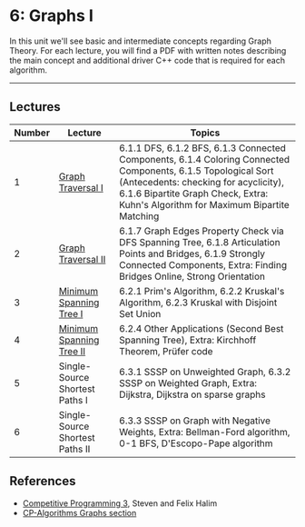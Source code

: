 # 6: Graphs I

In this unit we'll see basic and intermediate concepts regarding Graph Theory. For each lecture, you will find a PDF with written notes describing the main concept and additional driver C++ code that is required for each algorithm.

---

## Lectures

| Number | Lecture | Topics |
| ------ | ------- | ------ |
| 1  | [Graph Traversal I](https://github.com/CPCFI-org/lectures/tree/main/6-Graphs-I/Lecture-1-Graph-Traversal-I)  | 6.1.1 DFS, 6.1.2 BFS, 6.1.3 Connected Components, 6.1.4 Coloring Connected Components, 6.1.5 Topological Sort (Antecedents: checking for acyclicity), 6.1.6 Bipartite Graph Check, Extra: Kuhn's Algorithm for Maximum Bipartite Matching |
| 2  | [Graph Traversal II](https://github.com/CPCFI-org/lectures/tree/main/6-Graphs-I/Lecture-2-Graph-Traversal-II) | 6.1.7 Graph Edges Property Check via DFS Spanning Tree, 6.1.8 Articulation Points and Bridges, 6.1.9 Strongly Connected Components, Extra: Finding Bridges Online, Strong Orientation |
| 3  | [Minimum Spanning Tree I](https://github.com/CPCFI-org/lectures/tree/main/6-Graphs-I/Lecture-3-Minimum-Spanning-Tree-I) | 6.2.1 Prim's Algorithm, 6.2.2 Kruskal's Algorithm, 6.2.3 Kruskal with Disjoint Set Union |
| 4  | [Minimum Spanning Tree II](https://github.com/CPCFI-org/lectures/tree/main/6-Graphs-I/Lecture-4-Minimum-Spanning-Tree-II)  |  6.2.4 Other Applications (Second Best Spanning Tree), Extra: Kirchhoff Theorem, Prüfer code |
| 5  | Single-Source Shortest Paths I | 6.3.1 SSSP on Unweighted Graph, 6.3.2 SSSP on Weighted Graph, Extra: Dijkstra, Dijkstra on sparse graphs  |
| 6  | Single-Source Shortest Paths II | 6.3.3 SSSP on Graph with Negative Weights, Extra: Bellman-Ford algorithm, 0-1 BFS, D'Escopo-Pape algorithm |


## References

- [Competitive Programming 3](https://www.amazon.com/Competitive-Programming-3rd-Steven-Halim/dp/B00FG8MNN8), Steven and Felix Halim
- [CP-Algorithms Graphs section](https://cp-algorithms.com/)
